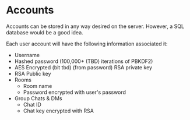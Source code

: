 # Accounts
Accounts can be stored in any way desired on the server. However, a SQL database would be a good idea.

Each user account will have the following information associated it:
* Username
* Hashed password (100,000+ (TBD) iterations of PBKDF2)
* AES Encrypted (bit tbd) (from password) RSA private key
* RSA Public key
* Rooms
  * Room name
  * Password encrypted with user's password
* Group Chats & DMs
  * Chat ID
  * Chat key encrypted with RSA
